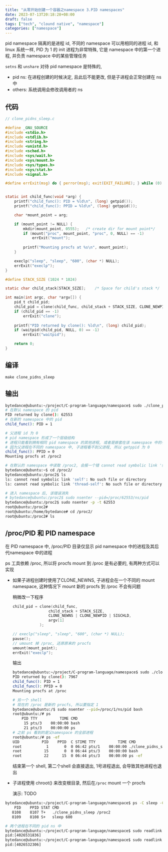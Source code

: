 ```yaml
---
title: "从零开始创建一个容器之namespace 3.PID namespaces"
date: 2023-07-13T20:18:28+08:00
draft: false
tags: ["tech", "clound native", "namespace"]
categories: ["namespace"]
---
```


pid namespace 隔离的是进程 id, 不同的 namespace 可以用相同的进程 id, 和 linux 系统一样, PID 为 1 的 init 进程为非常特殊, 它是 namespace 中的第一个进程, 并负责 namespace 中的某些管理任务

`setns` 和 `unshare` 对待 pid namespace 是特殊的, 

- pid ns: 在进程创建的时候决定, 且此后不能更改, 但是子进程会正常创建在 ns 中
- others: 系统调用会修改调用者的 ns



## 代码

```c
// clone_pidns_sleep.c

#define _GNU_SOURCE
#include <stdio.h>
#include <stdlib.h>
#include <string.h>
#include <unistd.h>
#include <sched.h>
#include <sys/wait.h>
#include <sys/mount.h>
#include <sys/types.h>
#include <sys/stat.h>
#include <signal.h>

#define errExit(msg) do { perror(msg); exit(EXIT_FAILURE); } while (0)


static int child_func(void *arg) {
    printf("child_func(): PID = %ld\n", (long) getpid());
    printf("child_func(): PPID = %ld\n", (long) getppid());

    char *mount_point = arg;

    if (mount_point != NULL) {
        mkdir(mount_point, 0555);   /* create dir for mount point*/
        if (mount("proc", mount_point, "proc", 0, NULL) == -1)
            errExit("mount");
        
        printf("Mounting procfs at %s\n", mount_point);
    }

    execlp("sleep", "sleep", "600", (char *) NULL);
    errExit("execlp");
}

#define STACK_SIZE (1024 * 1024)

static char child_stack[STACK_SIZE];    /* Space for child's stack */

int main(int argc, char *argv[]) {
    pid_t child_pid;
    child_pid = clone(child_func, child_stack + STACK_SIZE, CLONE_NEWPID | SIGCHLD, argv[1]);
    if (child_pid == -1)
        errExit("clone");
    
    printf("PID returned by clone(): %ld\n", (long) child_pid);
    if (waitpid(child_pid, NULL, 0) == -1)
        errExit("waitpid");

    return 0;
}
```

## 编译

`make clone_pidns_sleep`

## 输出

```bash
bytedance@ubuntu:~/project/C-program-language/namespace$ sudo ./clone_pidns_sleep /proc2
# 在默认 namespace 的 pid
PID returned by clone(): 62553
# 在新的 namespace 中的 pid
child_func(): PID = 1

# 父进程 id 为 0
# pid namespace 形成了一个层级结构
# 进程只能看到拥有相同 pid namespace 的其他进程, 或者是嵌套在该 namespace 中的子 namespaces
# 因为父进程在不同的 namespace 中, 子进程看不到父进程, 所以 getppid 为 0
child_func(): PPID = 0
Mounting procfs at /proc2
```



```bash
# 在默认的 namespace 中读取 /proc2, 会报一个错 cannot read symbolic link 'self
bytedance@ubuntu:~$ cd /proc2/
bytedance@ubuntu:/proc2$ ls
ls: cannot read symbolic link 'self': No such file or directory
ls: cannot read symbolic link 'thread-self': No such file or directory

# 进入 namespace 后, 该错误消失
# bytedance@ubuntu:/proc2$ sudo nsenter --pid=/proc/62553/ns/pid
bytedance@ubuntu:/proc2$ sudo nsenter -p -t 62553
root@ubuntu:/proc2#
root@ubuntu:/home/bytedance# cd /proc2/
root@ubuntu:/proc2# ls
```



## /proc/PID 和 PID namespace

在 PID namespace 中, /proc/PID 目录仅显示 pid namespace 中的进程及其后代namespace 中的进程



ps 工具依赖 /proc, 所以将 procfs mount 到 /proc 是有必要的, 有两种方式可以实现

- 如果子进程创建时使用了CLONE_NEWNS, 子进程会在一个不同的 mount namespace, 这种情况下 mount 新的 procfs 到 /proc 不会有问题

  稍微改一下程序

  ```c
  child_pid = clone(child_func, 
                  child_stack + STACK_SIZE, 
                  CLONE_NEWNS | CLONE_NEWPID | SIGCHLD, 
                  argv[1]
              );
  ```

  ```c
  // execlp("sleep", "sleep", "600", (char *) NULL);
  pause();
  // umount 掉 /proc, 还原原来的 procfs
  umount(mount_point);
  errExit("execlp");
  ```

  输出
  ```bash
  bytedance@ubuntu:~/project/C-program-language/namespace$ sudo ./clone_pidns_sleep /proc
  PID returned by clone(): 7967
  child_func(): PID = 1
  child_func(): PPID = 0
  Mounting procfs at /proc
  
  ```

  ```bash
  # 另一个 shell
  # 现在的 /proc 是新的 procfs, 所以要指定 1
  bytedance@ubuntu:/$ sudo nsenter --pid=/proc/1/ns/pid bash
  root@ubuntu:/# ps
      PID TTY          TIME CMD
       15 pts/3    00:00:00 bash
       21 pts/3    00:00:00 ps
  # 之前 ps 看到的是父namespace 的全部进程
  root@ubuntu:/# ps -ef
  UID          PID    PPID  C STIME TTY          TIME CMD
  root           1       0  0 06:42 pts/1    00:00:00 ./clone_pidns_sleep /proc
  root          15       0  0 06:44 pts/3    00:00:00 bash
  root          22      15  0 06:44 pts/3    00:00:00 ps -ef
  ```

  结束第一个 shell, 第二个shell 会直接退出, 1号进程退出, 会导致其他进程也退出

- 子进程使用 chroot() 来改变根目录, 然后在`/proc` mount 一个 procfs

  演示: TODO



```bash
bytedance@ubuntu:~/project/C-program-language/namespace$ ps -C sleep -C clone_pidns_sleep -o "pid ppid stat cmd"
    PID    PPID STAT CMD
   8108    8107 T+   ./clone_pidns_sleep /proc2
   8109    8108 S+   sleep 600

# 两个进程在不同的 pid ns 中
bytedance@ubuntu:~/project/C-program-language/namespace$ sudo readlink /proc/8108/ns/pid
pid:[4026531836]
bytedance@ubuntu:~/project/C-program-language/namespace$ sudo readlink /proc/8109/ns/pid
pid:[4026532306]
```

